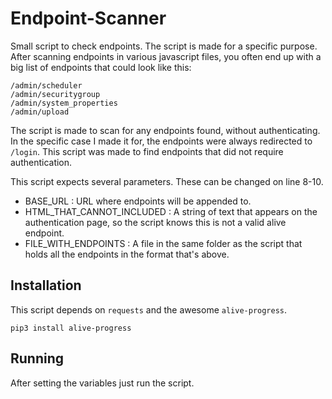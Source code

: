 # Endpoint-Scanner
Small script to check endpoints. The script is made for a specific purpose. After scanning endpoints in various javascript files, you often end up with a big list of endpoints that could look like this:

```
/admin/scheduler
/admin/securitygroup
/admin/system_properties
/admin/upload
```

The script is made to scan for any endpoints found, without authenticating. In the specific case I made it for, the endpoints were always redirected to `/login`. This script was made to find endpoints that did not require authentication. 

This script expects several parameters. These can be changed on line 8-10.

- BASE_URL : URL where endpoints will be appended to.
- HTML_THAT_CANNOT_INCLUDED : A string of text that appears on the authentication page, so the script knows this is not a valid alive endpoint.
- FILE_WITH_ENDPOINTS : A file in the same folder as the script that holds all the endpoints in the format that's above.


## Installation

This script depends on `requests` and the awesome `alive-progress`. 

```
pip3 install alive-progress
```

## Running

After setting the variables just run the script.





